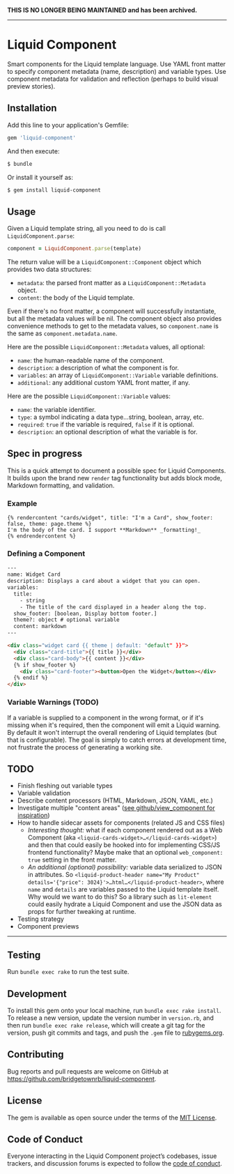 **THIS IS NO LONGER BEING MAINTAINED and has been archived.**

----

# Liquid Component

Smart components for the Liquid template language. Use YAML front matter to specify component metadata (name, description) and variable types. Use
component metadata for validation and reflection (perhaps to build visual preview stories).

## Installation

Add this line to your application's Gemfile:

```ruby
gem 'liquid-component'
```

And then execute:

```sh
$ bundle
```

Or install it yourself as:

```sh
$ gem install liquid-component
```

## Usage

Given a Liquid template string, all you need to do is call `LiquidComponent.parse`:

```ruby
component = LiquidComponent.parse(template)
```

The return value will be a `LiquidComponent::Component` object which provides two data structures:

* `metadata`: the parsed front matter as a `LiquidComponent::Metadata` object.
* `content`: the body of the Liquid template.

Even if there's no front matter, a component will successfully instantiate, but all the metadata values will be nil. The component object also provides convenience methods to get to the metadata values, so `component.name` is the same as `component.metadata.name`.

Here are the possible `LiquidComponent::Metadata` values, all optional:

* `name`: the human-readable name of the component.
* `description`: a description of what the component is for.
* `variables`: an array of `LiquidComponent::Variable` variable definitions.
* `additional`: any additional custom YAML front matter, if any.

Here are the possible `LiquidComponent::Variable` values:

* `name`: the variable identifier.
* `type`: a symbol indicating a data type…string, boolean, array, etc.
* `required`: `true` if the variable is required, `false` if it is optional.
* `description`: an optional description of what the variable is for.

## Spec in progress

This is a quick attempt to document a possible spec for Liquid Components. It builds upon the brand new `render` tag functionality but adds block mode, Markdown formatting, and validation.

### Example

```liquid
{% rendercontent "cards/widget", title: "I'm a Card", show_footer: false, theme: page.theme %}
I'm the body of the card. I support **Markdown** _formatting!_
{% endrendercontent %}
```

### Defining a Component

```html
---
name: Widget Card
description: Displays a card about a widget that you can open.
variables:
  title:
    - string
    - The title of the card displayed in a header along the top.
  show_footer: [boolean, Display bottom footer.]
  theme?: object # optional variable
  content: markdown
---

<div class="widget card {{ theme | default: "default" }}">
  <div class="card-title">{{ title }}</div>
  <div class="card-body">{{ content }}</div>
  {% if show_footer %}
    <div class="card-footer"><button>Open the Widget</button></div>
  {% endif %}
</div>
```

### Variable Warnings (TODO)

If a variable is supplied to a component in the wrong format, or if it's missing when it's required, then the component will emit a Liquid warning. By default it won't interrupt the overall rendering of Liquid templates (but that is configurable). The goal is simply to catch errors at development time, not frustrate the process of generating a working site.

## TODO

* Finish fleshing out variable types
* Variable validation
* Describe content processors (HTML, Markdown, JSON, YAML, etc.)
* Investigate multiple "content areas" ([see github/view_component for inspiration](https://github.com/github/view_component/blob/master/README.md#content-areas))
* How to handle sidecar assets for components (related JS and CSS files)
  * _Interesting thought:_ what if each component rendered out as a Web Component (aka `<liquid-cards-widget>…</liquid-cards-widget>`) and then that could easily be hooked into for implementing CSS/JS frontend functionality? Maybe make that an optional `web_component: true` setting in the front matter.
  * _An additional (optional) possibility:_ variable data serialized to JSON in attributes. So `<liquid-product-header name="My Product" details='{"price": 3024}'>…html…</liquid-product-header>`, where `name` and `details` are variables passed to the Liquid template itself. Why would we want to do this? So a library such as `lit-element` could easily hydrate a Liquid Component and use the JSON data as props for further tweaking at runtime.
* Testing strategy
* Component previews

----

## Testing

Run `bundle exec rake` to run the test suite.

## Development

To install this gem onto your local machine, run `bundle exec rake install`. To release a new version, update the version number in `version.rb`, and then run `bundle exec rake release`, which will create a git tag for the version, push git commits and tags, and push the `.gem` file to [rubygems.org](https://rubygems.org).

## Contributing

Bug reports and pull requests are welcome on GitHub at https://github.com/bridgetownrb/liquid-component.

## License

The gem is available as open source under the terms of the [MIT License](https://opensource.org/licenses/MIT).

## Code of Conduct

Everyone interacting in the Liquid Component project’s codebases, issue trackers, and discussion forums is expected to follow the [code of conduct](https://github.com/bridgetownrb/liquid-component/blob/master/CODE_OF_CONDUCT.md).
